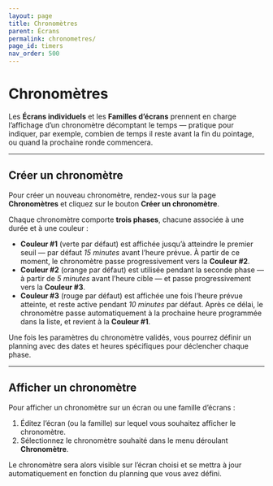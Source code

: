 ```yaml
---
layout: page
title: Chronomètres
parent: Écrans
permalink: chronometres/
page_id: timers
nav_order: 500
---
```


# Chronomètres

Les **Écrans individuels** et les **Familles d’écrans** prennent en charge l’affichage d’un chronomètre décomptant le temps — pratique pour indiquer, par exemple, combien de temps il reste avant la fin du pointage, ou quand la prochaine ronde commencera.

---

## Créer un chronomètre

Pour créer un nouveau chronomètre, rendez-vous sur la page **Chronomètres** et cliquez sur le bouton **Créer un chronomètre**.

Chaque chronomètre comporte **trois phases**, chacune associée à une durée et à une couleur :

- **Couleur #1** (verte par défaut) est affichée jusqu’à atteindre le premier seuil — par défaut _15 minutes_ avant l’heure prévue. À partir de ce moment, le chronomètre passe progressivement vers la **Couleur #2**.
- **Couleur #2** (orange par défaut) est utilisée pendant la seconde phase — à partir de _5 minutes_ avant l’heure cible — et passe progressivement vers la **Couleur #3**.
- **Couleur #3** (rouge par défaut) est affichée une fois l’heure prévue atteinte, et reste active pendant _10 minutes_ par défaut.
  Après ce délai, le chronomètre passe automatiquement à la prochaine heure programmée dans la liste, et revient à la **Couleur #1**.

Une fois les paramètres du chronomètre validés, vous pourrez définir un planning avec des dates et heures spécifiques pour déclencher chaque phase.

---

## Afficher un chronomètre

Pour afficher un chronomètre sur un écran ou une famille d’écrans :

1. Éditez l’écran (ou la famille) sur lequel vous souhaitez afficher le chronomètre.
2. Sélectionnez le chronomètre souhaité dans le menu déroulant **Chronomètre**.

Le chronomètre sera alors visible sur l’écran choisi et se mettra à jour automatiquement en fonction du planning que vous avez défini.
